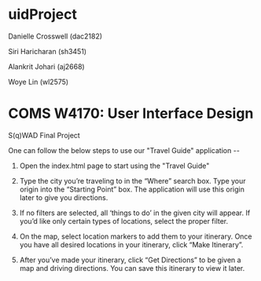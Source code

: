 # uidProject

Danielle Crosswell (dac2182)

Siri Haricharan (sh3451) 

Alankrit Johari (aj2668) 

Woye Lin (wl2575)

			
# COMS W4170: User Interface Design
S(q)WAD Final Project 

One can follow the below steps to use our "Travel Guide" application --

1. Open the index.html page to start using the "Travel Guide"

2. Type the city you’re traveling to in the “Where” search box. Type your origin into the “Starting Point” box. The application will use this origin later to give you directions.

3. If no filters are selected, all ‘things to do’ in the given city will appear. If you’d like only certain types of locations, select the proper filter.

4. On the map, select location markers to add them to your itinerary. Once you have all desired locations in your itinerary, click “Make Itinerary”.

5. After you’ve made your itinerary, click “Get Directions” to be given a map and driving directions. You can save this itinerary to view it later.
